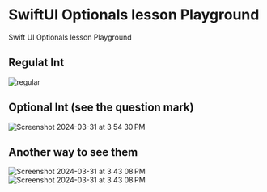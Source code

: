 # SwiftUI Optionals lesson Playground
Swift UI Optionals lesson Playground
## Regulat Int
![regular](https://github.com/danielurra/Swift-UI-Optionals-lesson-Playground/assets/51704179/153ea70a-cd16-4044-884e-2fed2d6774dd)

## Optional Int (see the question mark)
![Screenshot 2024-03-31 at 3 54 30 PM](https://github.com/danielurra/Swift-UI-Optionals-lesson-Playground/assets/51704179/e9ce2505-17d7-485f-89df-fa64f97e2730)

## Another way to see them

![Screenshot 2024-03-31 at 3 43 08 PM](https://github.com/danielurra/Swift-UI-Optionals-lesson-Playground/assets/51704179/854a2bf3-ed0c-48ce-a787-a37e99584396)
![Screenshot 2024-03-31 at 3 43 08 PM](https://github.com/danielurra/Swift-UI-Optionals-lesson-Playground/assets/51704179/25a91534-7b7b-4e89-b567-e915931494dd)
